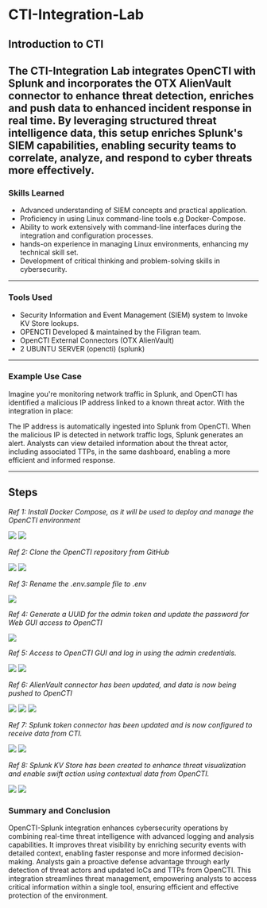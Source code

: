 # CTI-Integration-Lab

## Introduction to CTI

The CTI-Integration Lab integrates OpenCTI with Splunk and incorporates the OTX AlienVault connector to enhance threat detection, enriches and push data to enhanced incident response in real time. By leveraging structured threat intelligence data, this setup enriches Splunk's SIEM capabilities, enabling security teams to correlate, analyze, and respond to cyber threats more effectively.
---

### Skills Learned

- Advanced understanding of SIEM concepts and practical application.
- Proficiency in using Linux command-line tools e.g Docker-Compose.
- Ability to work extensively with command-line interfaces during the integration and configuration processes.
- hands-on experience in managing Linux environments, enhancing my technical skill set.
- Development of critical thinking and problem-solving skills in cybersecurity.
---

### Tools Used

- Security Information and Event Management (SIEM) system to Invoke KV Store lookups.
- OPENCTI Developed & maintained by the Filigran team.
- OpenCTI External Connectors (OTX AlienVault)
- 2 UBUNTU SERVER (opencti) (splunk)
---

### Example Use Case

Imagine you're monitoring network traffic in Splunk, and OpenCTI has identified a malicious IP address linked to a known threat actor. With the integration in place:

The IP address is automatically ingested into Splunk from OpenCTI.
When the malicious IP is detected in network traffic logs, Splunk generates an alert.
Analysts can view detailed information about the threat actor, including associated TTPs, in the same dashboard, enabling a more efficient and informed response.

---

## Steps

*Ref 1: Install Docker Compose, as it will be used to deploy and manage the OpenCTI environment*

<img src="https://github.com/mullarcyber/CTI-images/blob/79569250e3273659fb10a024bdfc7ce4afddf1a7/docker-compose%20install%201.png" />
<img src="https://github.com/mullarcyber/CTI-images/blob/79569250e3273659fb10a024bdfc7ce4afddf1a7/docker%20install2.png" />

*Ref 2: Clone the OpenCTI repository from GitHub*

<img src="https://github.com/mullarcyber/CTI-images/blob/79569250e3273659fb10a024bdfc7ce4afddf1a7/gthub%20clone%20OpenCTI%20docker.png" />
<img src="https://github.com/mullarcyber/CTI-images/blob/79569250e3273659fb10a024bdfc7ce4afddf1a7/gthub%20clone%20OpenCTI%20docker.png" />

*Ref 3: Rename the .env.sample file to .env*

<img src="https://github.com/mullarcyber/CTI-images/blob/79569250e3273659fb10a024bdfc7ce4afddf1a7/rename%20.env%20sample%20to%20.env.png" />

*Ref 4: Generate a UUID for the admin token and update the password for Web GUI access to OpenCTI*

<img src="https://github.com/mullarcyber/CTI-images/blob/79569250e3273659fb10a024bdfc7ce4afddf1a7/Config%20.env%20and%20editing.png" />

*Ref 5: Access to OpenCTI GUI and log in using the admin credentials.*

<img src="https://github.com/mullarcyber/CTI-images/blob/76b634c040f3edc5060c0479afd4f6acde79bbfe/opencti%20GIU%20login.png" />
<img src="https://github.com/mullarcyber/CTI-images/blob/76b634c040f3edc5060c0479afd4f6acde79bbfe/opencti%20GIU.png" />

*Ref 6: AlienVault connector has been updated, and data is now being pushed to OpenCTI*

<img src="https://github.com/mullarcyber/CTI-images/blob/82db37d0f8beecc78cca6795896d6546b27f3c9f/allienVault%20connector.png" />
<img src="https://github.com/mullarcyber/CTI-images/blob/82db37d0f8beecc78cca6795896d6546b27f3c9f/allienvault%20pulling%20data%20in.png" />
<img src="https://github.com/mullarcyber/CTI-images/blob/33d717e4a3fe416bd591a2e6a9957fa479ce14ec/cti%20allien%20vault%20data.png" />

*Ref 7: Splunk token connector has been updated and is now configured to receive data from CTI.*

<img src="https://github.com/mullarcyber/CTI-images/blob/14117ba6e0ca186bc4c1ba2dcdf1469e55aac434/splunkconnectorupdated.png" />
<img src="https://github.com/mullarcyber/CTI-images/blob/14117ba6e0ca186bc4c1ba2dcdf1469e55aac434/splunk%20connected%20with%20cti.png" />

*Ref 8: Splunk KV Store has been created to enhance threat visualization and enable swift action using contextual data from OpenCTI.*

<img src="https://github.com/mullarcyber/CTI-images/blob/64cabb885f97d0dceb7af88443fa1f89d0274ca4/KV%20Store.png" />
<img src="https://github.com/mullarcyber/CTI-images/blob/64cabb885f97d0dceb7af88443fa1f89d0274ca4/realtime%20visualization.png" />

### Summary and Conclusion

OpenCTI-Splunk integration enhances cybersecurity operations by combining real-time threat intelligence with advanced logging and analysis capabilities. It improves threat visibility by enriching security events with detailed context, enabling faster response and more informed decision-making. Analysts gain a proactive defense advantage through early detection of threat actors and updated IoCs and TTPs from OpenCTI.
This integration streamlines threat management, empowering analysts to access critical information within a single tool, ensuring efficient and effective protection of the environment.








